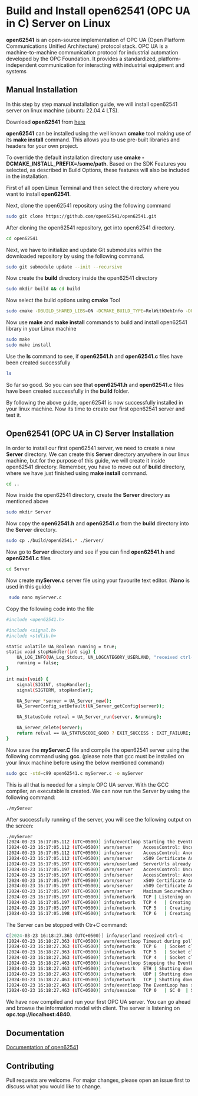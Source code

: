 
# Build and Install open62541 (OPC UA in C) Server on Linux 


**open62541** is an open-source implementation of OPC UA (Open Platform Communications Unified Architecture) protocol stack. OPC UA is a machine-to-machine communication protocol for industrial automation developed by the OPC Foundation. It provides a standardized, platform-independent communication for interacting with industrial equipment and systems

## Manual Installation
In this step by step manual installation guide, we will install open62541 server on linux machine (ubuntu 22.04.4 LTS). 

Download **open62541** from [here](https://github.com/open62541/open62541) 

**open62541** can be installed using the well known **cmake** tool making use of its **make install** command. This allows you to use pre-built libraries and headers for your own project.

To override the default installation directory use **cmake -DCMAKE_INSTALL_PREFIX=/some/path**. Based on the SDK Features you selected, as described in Build Options, these features will also be included in the installation. 

First of all open Linux Terminal and then select the directory where you want to install **open62541**.

Next, clone the open62541 repository using the following command

```bash
sudo git clone https://github.com/open62541/open62541.git
```
After cloning the open62541 repository, get into open62541 directory.  
```bash
cd open62541
```
Next, we have to initialize and update Git submodules within the downloaded  repository by using the following command. 
```bash
sudo git submodule update --init --recursive
```
Now create the **build** directory inside the open62541 directory 
```bash
sudo mkdir build && cd build 
```
Now select the build options using **cmake** Tool 

```bash
sudo cmake -DBUILD_SHARED_LIBS=ON -DCMAKE_BUILD_TYPE=RelWithDebInfo -DUA_NAMESPACE_ZERO=FULL -DUA_ENABLE_AMALGAMATION=ON ..
```
Now use **make** and **make install** commands to build and install open62541 library in your Linux machine
```bash
sudo make
sudo make install
```
Use the **ls** command to see, if **open62541.h** and **open62541.c** files have been created successfully
```bash
ls
```
 
So far so good. So you can see that **open62541.h** and **open62541.c** files have been created successfully in the **build** folder. 

By following the above guide, open62541 is now successfully installed in your linux machine. Now its time to create our first open62541 server and test it. 

## Open62541 (OPC UA in C) Server Installation
In order to install our first open62541 server, we need to create a new **Server** directory. We can create this **Server** directory anywhere in our linux machine, but for the purpose of this guide, we will create it inside open62541 directory. Remember, you have to move out of **build** directory, where we have just finished using **make install** command.
```bash
cd ..
```
Now inside the open62541 directory, create the **Server** directory as mentioned above
```bash
sudo mkdir Server
```
Now copy the **open62541.h** and **open62541.c** from the **build** directory into the **Server** directory.

```bash
sudo cp ./build/open62541.* ./Server/
```

Now go to **Server** directory and see if you can find **open62541.h** and **open62541.c** files
```bash
cd Server
```
Now create **myServer.c** server file using your favourite text editor. (**Nano** is used in this guide)

``` bash
 sudo nano myServer.c
```
Copy the following code into the file

```bash
#include <open62541.h>

#include <signal.h>
#include <stdlib.h>

static volatile UA_Boolean running = true;
static void stopHandler(int sig) {
    UA_LOG_INFO(UA_Log_Stdout, UA_LOGCATEGORY_USERLAND, "received ctrl-c");
    running = false;
}

int main(void) {
    signal(SIGINT, stopHandler);
    signal(SIGTERM, stopHandler);

    UA_Server *server = UA_Server_new();
    UA_ServerConfig_setDefault(UA_Server_getConfig(server));

    UA_StatusCode retval = UA_Server_run(server, &running);

    UA_Server_delete(server);
    return retval == UA_STATUSCODE_GOOD ? EXIT_SUCCESS : EXIT_FAILURE;
}
```
Now save the **myServer.C** file and compile the open62541 server using the following command using **gcc**. (please note that gcc must be installed on your linux machine before using the below mentioned command)
```bash
sudo gcc -std=c99 open62541.c myServer.c -o myServer
```

This is all that is needed for a simple OPC UA server. With the GCC compiler, an executable is created. We can now run the Server by using the following command:

```bash
./myServer
```

After successfully running of the server, you will see the following output on the screen:

```bash
./myServer
[2024-03-23 16:17:05.112 (UTC+0500)] info/eventloop	Starting the EventLoop
[2024-03-23 16:17:05.112 (UTC+0500)] warn/server	AccessControl: Unconfigured AccessControl. Users have all permissions.
[2024-03-23 16:17:05.112 (UTC+0500)] info/server	AccessControl: Anonymous login is enabled
[2024-03-23 16:17:05.112 (UTC+0500)] warn/server	x509 Certificate Authentication configured, but no encrypting SecurityPolicy. This can leak credentials on the network.
[2024-03-23 16:17:05.197 (UTC+0500)] warn/userland	ServerUrls already set. Overriding.
[2024-03-23 16:17:05.197 (UTC+0500)] warn/server	AccessControl: Unconfigured AccessControl. Users have all permissions.
[2024-03-23 16:17:05.197 (UTC+0500)] info/server	AccessControl: Anonymous login is enabled
[2024-03-23 16:17:05.197 (UTC+0500)] warn/server	x509 Certificate Authentication configured, but no encrypting SecurityPolicy. This can leak credentials on the network.
[2024-03-23 16:17:05.197 (UTC+0500)] warn/server	x509 Certificate Authentication configured, but no encrypting SecurityPolicy. This can leak credentials on the network.
[2024-03-23 16:17:05.197 (UTC+0500)] warn/server	Maximum SecureChannels count not enough for the maximum Sessions count
[2024-03-23 16:17:05.197 (UTC+0500)] info/network	TCP	| Listening on all interfaces
[2024-03-23 16:17:05.197 (UTC+0500)] info/network	TCP 4	| Creating server socket for "0.0.0.0" on port 4840
[2024-03-23 16:17:05.197 (UTC+0500)] info/network	TCP 5	| Creating server socket for "::" on port 4840
[2024-03-23 16:17:05.198 (UTC+0500)] info/network	TCP 6	| Creating server socket for "127.0.1.1" on port 484
```
The Server can be stopped with Ctr+C command:
```bash
C[2024-03-23 16:18:27.363 (UTC+0500)] info/userland	received ctrl-c
[2024-03-23 16:18:27.363 (UTC+0500)] warn/eventloop	Timeout during poll
[2024-03-23 16:18:27.363 (UTC+0500)] info/network	TCP 6	| Socket closed
[2024-03-23 16:18:27.363 (UTC+0500)] info/network	TCP 5	| Socket closed
[2024-03-23 16:18:27.363 (UTC+0500)] info/network	TCP 4	| Socket closed
[2024-03-23 16:18:27.463 (UTC+0500)] info/eventloop	Stopping the EventLoop
[2024-03-23 16:18:27.463 (UTC+0500)] info/network	ETH	| Shutting down the ConnectionManager
[2024-03-23 16:18:27.463 (UTC+0500)] info/network	UDP	| Shutting down the ConnectionManager
[2024-03-23 16:18:27.463 (UTC+0500)] info/network	TCP	| Shutting down the ConnectionManager
[2024-03-23 16:18:27.463 (UTC+0500)] info/eventloop	The EventLoop has stopped
[2024-03-23 16:18:27.463 (UTC+0500)] info/session	TCP 0	| SC 0	| Session "Administrator"	| Subscription 0 | Subscription deleted
```
We have  now compiled and run your first OPC UA server. You can go ahead and browse the information model with client. The server is listening on **opc.tcp://localhost:4840**. 

## Documentation

[Documentation of open62541](www.open62541.org)


## Contributing

Pull requests are welcome. For major changes, please open an issue first
to discuss what you would like to change.
